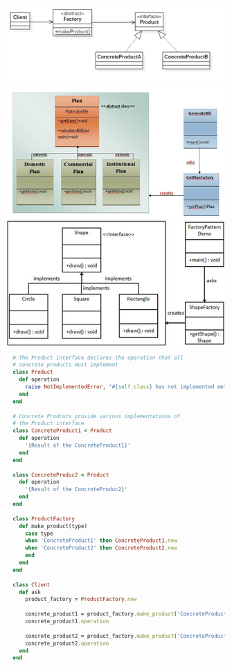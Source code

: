 ![factory method 1](../Assets/factory-pattern-structure.png)
![factory method 2](../Assets/factorymethod.jpg)
![factory method 3](../Assets/factory_pattern_uml_diagram.jpg)

```ruby
  # The Product interface declares the operation that all
  # concrete products must implement
  class Product
    def operation
      raise NotImplementedError, "#{self.class} has not implemented method '#{__method__}"
    end
  end

  # Concrete Prodcuts provide various implementations of
  # the Product interface
  class ConcreteProduct1 < Product
    def operation
      '{Result of the ConcreteProduct1}'
    end
  end

  class ConcreteProduc2 < Product
    def operation
      '{Result of the ConcreteProduc2}'
    end
  end

  class ProductFactory
    def make_product(type)
      case type
      when 'ConcreteProduct1' then ConcreteProduct1.new
      when 'ConcreteProduct2' then ConcreteProduct2.new
      end
    end
  end

  class Client
    def ask
      product_factory = ProductFactory.new

      concrete_product1 = product_factory.make_product('ConcreteProduct1')
      concrete_product1.operation

      concrete_product2 = product_factory.make_product('ConcreteProduct2')
      concrete_product2.operation
    end
  end
```